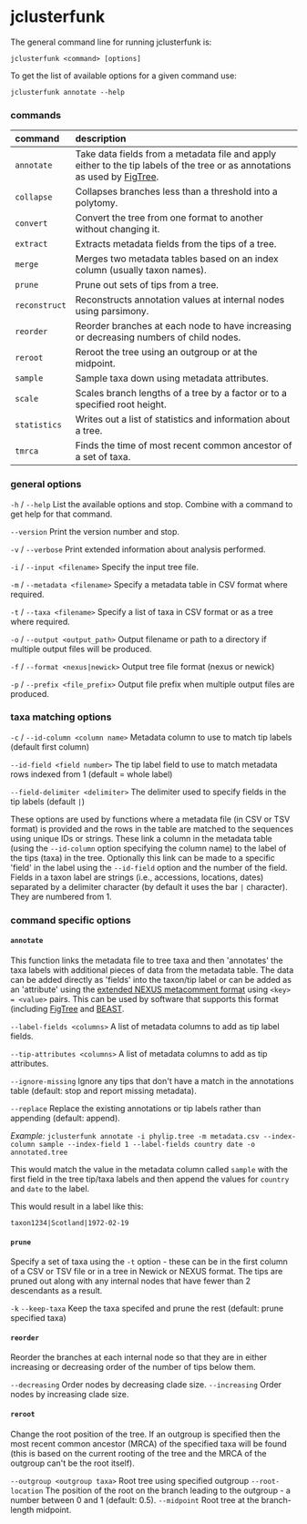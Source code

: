 # jclusterfunk

The general command line for running jclusterfunk is:

`jclusterfunk <command> [options]`

To get the list of available options for a given command use:

`jclusterfunk annotate --help`


### commands

| command       | description                                                                                                                                                                                                                          |
|:--------------|:-------------------------------------------------------------------------------------------------------------------------------------------------------------------------------------------------------------------------------------|
| `annotate`    | Take data fields from a metadata file and apply either to the tip labels of the tree or as annotations as used by [FigTree](http://tree.bio.ed.ac.uk/software/figtree).                                                              |
| `collapse`    | Collapses branches less than a threshold into a polytomy.                                                                                                                                                                            |
| `convert`     | Convert the tree from one format to another without changing it.                                                                                                                                                                     |
| `extract`     | Extracts metadata fields from the tips of a tree.                                                                                                                                                                                    |
| `merge`       | Merges two metadata tables based on an index column (usually taxon names).                                                                                                                                                           |
| `prune`       | Prune out sets of tips from a tree.                                                                                                                                                                                                  |
| `reconstruct` | Reconstructs annotation values at internal nodes using parsimony.                                                                                                                                                                    |
| `reorder`     | Reorder branches at each node to have increasing or decreasing numbers of child nodes.                                                                                                                                               |
| `reroot`      | Reroot the tree using an outgroup or at the midpoint.                                                                                                                                                                                |
| `sample`      | Sample taxa down using metadata attributes.                                                                                                                                                                                          |
| `scale`       | Scales branch lengths of a tree by a factor or to a specified root height.                                                                                                                                                           |
| `statistics`  | Writes out a list of statistics and information about a tree.                                                                                                                                                                        |
| `tmrca`       | Finds the time of most recent common ancestor of a set of taxa.                                                                                                                                                                      |
### general options

`-h` / `--help` List the available options and stop. Combine with a command to get help for that command.

`--version` Print the version number and stop.

`-v` / `--verbose` Print extended information about analysis performed.

`-i` / `--input <filename>` Specify the input tree file.

`-m` / `--metadata <filename>` Specify a metadata table in CSV format where required.

`-t` / `--taxa <filename>` Specify a list of taxa in CSV format or as a tree where required.

`-o` / `--output <output_path>` Output filename or path to a directory if multiple output files will be produced.

`-f` / `--format <nexus|newick>` Output tree file format (nexus or newick)

`-p` / `--prefix <file_prefix>` Output file prefix when multiple output files are produced.

### taxa matching options

`-c` / `--id-column <column name>` Metadata column to use to match tip labels (default first column)

`--id-field <field number>` The tip label field to use to match metadata rows indexed from 1 (default = whole label)

`--field-delimiter <delimiter>` The delimiter used to specify fields in the tip labels (default `|`)

These options are used by functions where a metadata file (in CSV or TSV format) is provided and the rows in the table are matched to the sequences using unique IDs or strings. These link a column in the metadata table (using the `--id-column` option specifying the column name) to the label of the tips (taxa) in the tree. Optionally this link can be made to a specific 'field' in the label using the `--id-field` option and the number of the field. Fields in a taxon label are strings (i.e., accessions, locations, dates) separated by a delimiter character (by default it uses the bar `|` character). They are numbered from 1.

### command specific options

#### `annotate`

This function links the metadata file to tree taxa and then 'annotates' the taxa labels with additional pieces of data from the metadata table. The data can be added directly as 'fields' into the taxon/tip label or can be added as an 'attribute' using the [extended NEXUS metacomment format](http://beast.community/) using `<key> = <value>` pairs. This can be used by software that supports this format (including [FigTree](http://github.com/rambaut/figtree) and [BEAST](http://beast.community/).

`--label-fields <columns>` A list of metadata columns to add as tip label fields.

`--tip-attributes <columns>` A list of metadata columns to add as tip attributes.

`--ignore-missing` Ignore any tips that don't have a match in the annotations table (default: stop and report missing metadata).

`--replace` Replace the existing annotations or tip labels rather than appending (default: append).

_Example:_
`jclusterfunk annotate -i phylip.tree -m metadata.csv --index-column sample --index-field 1 --label-fields country date -o annotated.tree`

This would match the value in the metadata column called `sample` with the first field in the tree tip/taxa labels and then append the values for `country` and `date` to the label.

This would result in a label like this:
```
taxon1234|Scotland|1972-02-19
```

#### `prune`

Specify a set of taxa using the `-t` option - these can be in the first column of a CSV or TSV file or in a tree in Newick or NEXUS format. The tips are pruned out along with any internal nodes that have fewer than 2 descendants as a result.

`-k` `--keep-taxa` Keep the taxa specifed and prune the rest (default: prune specified taxa)

#### `reorder`

Reorder the branches at each internal node so that they are in either increasing or decreasing order of the number of tips below them.

`--decreasing` Order nodes by decreasing clade size.
`--increasing` Order nodes by increasing clade size.

#### `reroot`

Change the root position of the tree. If an outgroup is specified then the most recent common ancestor (MRCA) of the specified taxa will be found (this is based on the current rooting of the tree and the MRCA of the outgroup can't be the root itself).

`--outgroup <outgroup taxa>` Root tree using specified outgroup
`--root-location` The position of the root on the branch leading to the outgroup - a number between 0 and 1 (default: 0.5).
`--midpoint` Root tree at the branch-length midpoint.

